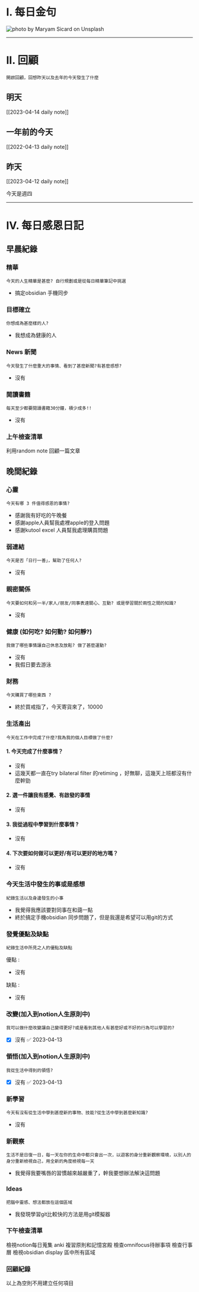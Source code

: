 # I. 每日金句
![photo by Maryam Sicard on Unsplash](https://plus.unsplash.com/premium_photo-1670895801174-8278045808f4?crop=entropy&cs=srgb&fm=jpg&ixid=MnwzNjM5Nzd8MHwxfHJhbmRvbXx8fHx8fHx8fDE2ODEzOTM5OTU&ixlib=rb-4.0.3&q=85&w=1920&h=1080) 

---

# II. 回顧
```note-brown
開啟回顧，回想昨天以及去年的今天發生了什麼
```

## 明天
[[2023-04-14 daily note]]

## 一年前的今天
[[2022-04-13 daily note]]

## 昨天
[[2023-04-12 daily note]] 

今天是週四

---
# IV. 每日感恩日記
## 早晨紀錄
### 精華
```note-brown
今天的人生精華是甚麼? 自行規劃或是從每日精華筆記中挑選
```
- 搞定obsidian 手機同步

### 目標確立
```note-brown
你想成為甚麼樣的人?
```
- 我想成為健康的人

### News 新聞
```note-brown
今天發生了什麼重大的事情、看到了甚麼新聞?有甚麼感想?
```
- 沒有

### 閱讀書籍
```note-brown
每天至少都要閱讀書籍30分鐘，積少成多!!
```
- 沒有

### 上午檢查清單
利用random note 回顧一篇文章

## 晚間紀錄
### 心靈
```note-brown
今天有哪 3 件值得感恩的事情?
```
- 感謝我有好吃的午晚餐
- 感謝apple人員幫我處裡apple的登入問題
- 感謝kutool excel 人員幫我處理購買問題

### 弱連結
```note-brown
今天是否「日行一善」，幫助了任何人?
```
- 沒有

### 親密關係
```note-brown
今天要如何和另一半/家人/朋友/同事表達關心、互動? 或是學習關於兩性之間的知識?
```
- 沒有

### 健康 (如何吃? 如何動? 如何靜?)
```note-brown
我做了哪些事情讓自己休息及放鬆? 做了甚麼運動?
```
- 沒有
- 我假日要去游泳

### 財務
```note-brown
今天購買了哪些東西 ?
```
- 終於買戒指了，今天寄貨來了，10000

### 生活產出
```note-brown
今天在工作中完成了什麼?我為我的個人目標做了什麼?
```
#### 1. 今天完成了什麼事情？ 
- 沒有
- 這幾天都一直在try bilateral filter 的retiming ，好無聊，這幾天上班都沒有什麼幹勁

#### 2. 選一件讓我有感覺、有啟發的事情 
- 沒有

#### 3. 我從過程中學習到什麼事情 ? 
- 沒有

#### 4. 下次要如何做可以更好/有可以更好的地方嗎？
- 沒有

### 今天生活中發生的事或是感想
```note-brown
紀錄生活以及身邊發生的小事
```
- 我覺得我應該要對同事在和藹一點
- 終於搞定手機obsidian 同步問題了，但是我還是希望可以用git的方式

### 發覺優點及缺點
```note-brown
紀錄生活中所見之人的優點及缺點
```
優點 : 
- 沒有

缺點 : 
- 沒有

### 改變(加入到notion人生原則中)
```note-brown
我可以做什麼改變讓自己變得更好?或是看到其他人有甚麼好或不好的行為可以學習的?
```
- [x] 沒有 ✅ 2023-04-13

### 領悟(加入到notion人生原則中)
```note-brown
我從生活中得到的領悟?
```
- [x] 沒有 ✅ 2023-04-13

### 新學習
```note-brown
今天有沒有從生活中學到甚麼新的事物、技能?從生活中學到甚麼新知識?
```
- 沒有

### 新觀察
```note-brown
生活不是日復一日，每一天在你的生命中都只會出一次，以遊客的身分重新觀察環境，以別人的身分重新檢視自己，用全新的角度檢視每一天
```
- 我覺得我要嘴唇的習慣越來越嚴重了，幹我要想辦法解決這問題

### Ideas
```note-brown
把腦中靈感、想法都放在這個區域
```
- 我發現學習git比較快的方法是用git模擬器

### 下午檢查清單
檢視notion每日蒐集
anki 複習原則和記憶宮殿
檢查omnifocus待辦事項
檢查行事曆
檢視obsidian display 區中所有區域

### 回顧紀錄


以上為空則不用建立任何項目



